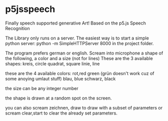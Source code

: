 # p5jsspeech
Finally speech supported generative Art!
Based on the p5.js Speech Recognition

The Library only runs on a server. 
The easiest way is to start a simple python server: python -m SimpleHTTPServer 8000 in the project folder.

The program prefers german or english.
Scream into microphone a shape of the following, a color and a size (not for lines) 
These are the 3 available shapes:
kreis, circle
quadrat, square
linie, line

these are the 4 available colors:
rot,red
green (grün doesn't work cuz of some anoying umlaut stuff)
blau, blue
schwarz, black

the size can be any integer number

the shape is drawn at a random spot on the screen.

you can also scream zeichnen, draw to draw with a subset of parameters or scream clear,start to clear the already set parameters.


